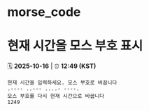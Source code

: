 # morse_code
# 현재 시간을 모스 부호 표시
<!-- MORSE_TIME_START -->
🗓️ **2025-10-16** | ⏰ **12:49 (KST)**

```
현재 시간을 입력하세요. 모스 부호로 바꿉니다
.---- ..--- ....- ----.
모스 부호를 다시 현재 시간으로 바꿉니다
1249
```
<!-- MORSE_TIME_END -->
